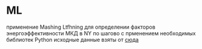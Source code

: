 # ML
применение Mashing Ltfhning для определении факторов энергоэффективности МКД в NY
по шагово с прменением необходимых библиотек Python
исходные данные взяты от [сюда](http://video.ittensive.com/machine-learning/ashrae/train.0.csv.gz)
